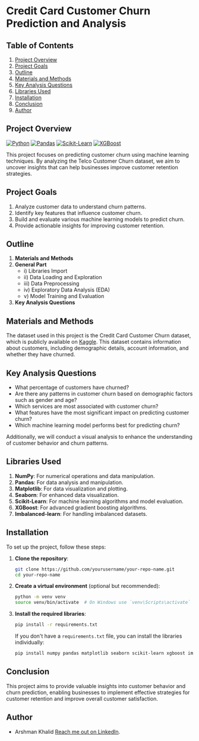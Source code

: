 # Credit Card Customer Churn Prediction and Analysis

## Table of Contents
1. [Project Overview](#project-overview)
2. [Project Goals](#project-goals)
3. [Outline](#outline)
4. [Materials and Methods](#materials-and-methods)
5. [Key Analysis Questions](#key-analysis-questions)
6. [Libraries Used](#libraries-used)
7. [Installation](#installation)
8. [Conclusion](#conclusion)
9. [Author](#author)

## Project Overview
[![Python](https://img.shields.io/badge/Python-3.8%2B-blue)](https://www.python.org/downloads/)
[![Pandas](https://img.shields.io/badge/Pandas-1.5.3-green)](https://pandas.pydata.org/)
[![Scikit-Learn](https://img.shields.io/badge/Scikit--Learn-1.0.2-yellowgreen)](https://scikit-learn.org/stable/)
[![XGBoost](https://img.shields.io/badge/XGBoost-1.5.0-orange)](https://xgboost.readthedocs.io/en/stable/)

This project focuses on predicting customer churn using machine learning techniques. By analyzing the Telco Customer Churn dataset, we aim to uncover insights that can help businesses improve customer retention strategies.

## Project Goals
1. Analyze customer data to understand churn patterns.
2. Identify key features that influence customer churn.
3. Build and evaluate various machine learning models to predict churn.
4. Provide actionable insights for improving customer retention.

## Outline
1. **Materials and Methods**
2. **General Part**
   - i) Libraries Import
   - ii) Data Loading and Exploration
   - iii) Data Preprocessing
   - iv) Exploratory Data Analysis (EDA)
   - v) Model Training and Evaluation
3. **Key Analysis Questions**

## Materials and Methods
The dataset used in this project is the Credit Card Customer Churn dataset, which is publicly available on [Kaggle](https://www.kaggle.com/datasets/mukeshmanral/churn-prediction-for-credit-card-customer). This dataset contains information about customers, including demographic details, account information, and whether they have churned.

## Key Analysis Questions
- What percentage of customers have churned?
- Are there any patterns in customer churn based on demographic factors such as gender and age?
- Which services are most associated with customer churn?
- What features have the most significant impact on predicting customer churn?
- Which machine learning model performs best for predicting churn?

Additionally, we will conduct a visual analysis to enhance the understanding of customer behavior and churn patterns.

## Libraries Used
1. **NumPy**: For numerical operations and data manipulation.
2. **Pandas**: For data analysis and manipulation.
3. **Matplotlib**: For data visualization and plotting.
4. **Seaborn**: For enhanced data visualization.
5. **Scikit-Learn**: For machine learning algorithms and model evaluation.
6. **XGBoost**: For advanced gradient boosting algorithms.
7. **Imbalanced-learn**: For handling imbalanced datasets.

## Installation
To set up the project, follow these steps:

1. **Clone the repository**:
   ```bash
   git clone https://github.com/yourusername/your-repo-name.git
   cd your-repo-name
   ```

2. **Create a virtual environment** (optional but recommended):
   ```bash
   python -m venv venv
   source venv/bin/activate  # On Windows use `venv\Scripts\activate`
   ```

3. **Install the required libraries**:
   ```bash
   pip install -r requirements.txt
   ```

   If you don't have a `requirements.txt` file, you can install the libraries individually:
   ```bash
   pip install numpy pandas matplotlib seaborn scikit-learn xgboost imbalanced-learn
   ```

## Conclusion
This project aims to provide valuable insights into customer behavior and churn prediction, enabling businesses to implement effective strategies for customer retention and improve overall customer satisfaction.

## Author
* Arshman Khalid [Reach me out on LinkedIn](https://www.linkedin.com/in/arshmankhalid/).
